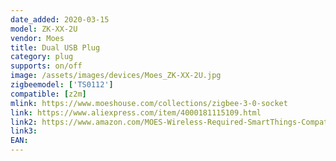 ```yaml
---
date_added: 2020-03-15
model: ZK-XX-2U
vendor: Moes
title: Dual USB Plug
category: plug
supports: on/off
image: /assets/images/devices/Moes_ZK-XX-2U.jpg
zigbeemodel: ['TS0112']
compatible: [z2m]
mlink: https://www.moeshouse.com/collections/zigbee-3-0-socket
link: https://www.aliexpress.com/item/4000181115109.html
link2: https://www.amazon.com/MOES-Wireless-Required-SmartThings-Compatible/dp/B07XT1C9N5/
link3: 
EAN: 
---
```

